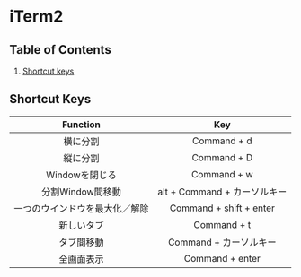 # iTerm2

## Table of Contents
1. [Shortcut keys](#shortcut-keys)

## Shortcut Keys
|            Function            |              Key             |
|:------------------------------:|:----------------------------:|
| 横に分割                       | Command + d                  |
| 縦に分割                       | Command + D                  |
| Windowを閉じる                 | Command + w                  |
| 分割Window間移動               | alt + Command + カーソルキー |
| 一つのウインドウを最大化／解除 | Command + shift + enter      |
| 新しいタブ                     | Command + t                  |
| タブ間移動                     | Command + カーソルキー       |
| 全画面表示                     | Command + enter           |


